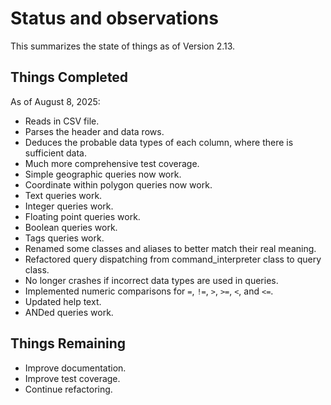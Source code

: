 # Status and observations

This summarizes the state of things as of Version 2.13.

## Things Completed

As of August 8, 2025:

* Reads in CSV file.
* Parses the header and data rows.
* Deduces the probable data types of each column, where there is sufficient data.
* Much more comprehensive test coverage.
* Simple geographic queries now work.
* Coordinate within polygon queries now work.
* Text queries work.
* Integer queries work.
* Floating point queries work.
* Boolean queries work.
* Tags queries work.
* Renamed some classes and aliases to better match their real meaning.
* Refactored query dispatching from command_interpreter class to query class.
* No longer crashes if incorrect data types are used in queries.
* Implemented numeric comparisons for `=`, `!=`, `>`, `>=`, `<`, and `<=`.
* Updated help text.
* ANDed queries work.

## Things Remaining

* Improve documentation.
* Improve test coverage.
* Continue refactoring.
